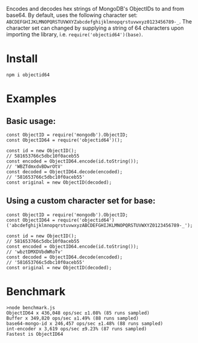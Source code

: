 Encodes and decodes hex strings of MongoDB's ObjectIDs to and from base64. By default, uses the following character set: `ABCDEFGHIJKLMNOPQRSTUVWXYZabcdefghijklmnopqrstuvwxyz0123456789-_`. The character set can changed by supplying a string of 64 characters upon importing the library, i.e. `require('objectid64')(base)`.
 
# Install
```
npm i objectid64
```

# Examples
## Basic usage:
```
const ObjectID = require('mongodb').ObjectID;
const ObjectID64 = require('objectid64')();

const id = new ObjectID();
// 581653766c5dbc10f0aceb55
const encoded = ObjectID64.encode(id.toString());
// 'WBZTdmxdvBDwrOtV'
const decoded = ObjectID64.decode(encoded);
// '581653766c5dbc10f0aceb55'
const original = new ObjectID(decoded);
```

## Using a custom character set for base:
```
const ObjectID = require('mongodb').ObjectID;
const ObjectID64 = require('objectid64')('abcdefghijklmnopqrstuvwxyzABCDEFGHIJKLMNOPQRSTUVWXYZ0123456789-_');

const id = new ObjectID();
// 581653766c5dbc10f0aceb55
const encoded = ObjectID64.encode(id.toString());
// 'wbztDMXDVbdWRoTv'
const decoded = ObjectID64.decode(encoded);
// '581653766c5dbc10f0aceb55'
const original = new ObjectID(decoded);
```

# Benchmark
```
>node benchmark.js
ObjectID64 x 436,048 ops/sec ±1.08% (85 runs sampled)
Buffer x 349,820 ops/sec ±1.49% (88 runs sampled)
base64-mongo-id x 246,457 ops/sec ±1.48% (88 runs sampled)
int-encoder x 3,619 ops/sec ±9.23% (87 runs sampled)
Fastest is ObjectID64
```
